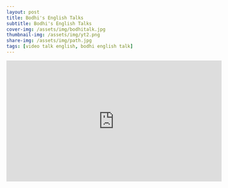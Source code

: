 ```yaml
---
layout: post
title: Bodhi's English Talks
subtitle: Bodhi's English Talks
cover-img: /assets/img/bodhitalk.jpg
thumbnail-img: /assets/img/yt2.png
share-img: /assets/img/path.jpg
tags: [video talk english, bodhi english talk]
---
```


<iframe width="560" height="315" src="https://www.youtube.com/embed/videoseries?list=PLdGG58iVBb4FIL2VgzN4xIrGBKEjfKTBE" frameborder="0" allowfullscreen></iframe>
